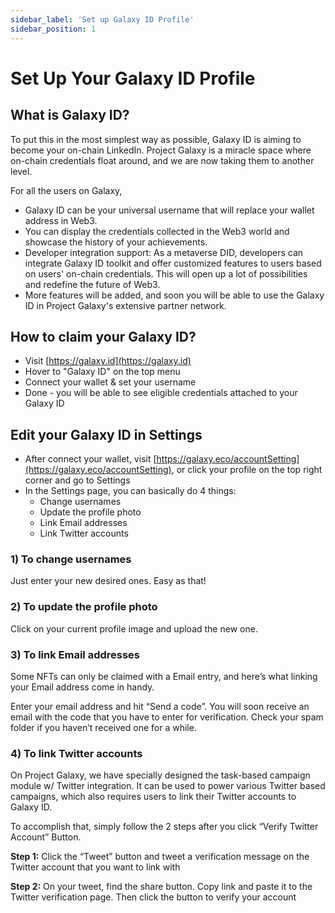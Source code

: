 ```yaml
---
sidebar_label: 'Set up Galaxy ID Profile'
sidebar_position: 1
---
```


# Set Up Your Galaxy ID Profile

## What is Galaxy ID?

To put this in the most simplest way as possible, Galaxy ID is aiming to become your on-chain LinkedIn. Project Galaxy is a miracle space where on-chain credentials float around, and we are now taking them to another level.

For all the users on Galaxy,

- Galaxy ID can be your universal username that will replace your wallet address in Web3.
- You can display the credentials collected in the Web3 world and showcase the history of your achievements.
- Developer integration support: As a metaverse DID, developers can integrate Galaxy ID toolkit and offer customized features to users based on users' on-chain credentials. This will open up a lot of possibilities and redefine the future of Web3.
- More features will be added, and soon you will be able to use the Galaxy ID in Project Galaxy's extensive partner network.

## How to claim your Galaxy ID?

- Visit [https://galaxy.id](https://galaxy.id)
- Hover to "Galaxy ID" on the top menu
- Connect your wallet & set your username
- Done - you will be able to see eligible credentials attached to your Galaxy ID

## Edit your Galaxy ID in Settings

- After connect your wallet, visit [https://galaxy.eco/accountSetting](https://galaxy.eco/accountSetting), or click your profile on the top right corner and go to Settings
- In the Settings page, you can basically do 4 things:
    - Change usernames
    - Update the profile photo
    - Link Email addresses
    - Link Twitter accounts

### 1) To change usernames

Just enter your new desired ones. Easy as that!

### 2) To update the profile photo

Click on your current profile image and upload the new one.

### 3) To link Email addresses

Some NFTs can only be claimed with a Email entry, and here’s what linking your Email address come in handy.

Enter your email address and hit “Send a code”. You will soon receive an email with the code that you have to enter for verification. Check your spam folder if you haven’t received one for a while.

### 4) To link Twitter accounts

On Project Galaxy, we have specially designed the task-based campaign module w/ Twitter integration. It can be used to power various Twitter based campaigns, which also requires users to link their Twitter accounts to Galaxy ID.

To accomplish that, simply follow the 2 steps after you click “Verify Twitter Account” Button.

**Step 1:** Click the “Tweet” button and tweet a verification message on the Twitter account that you want to link with

**Step 2:** On your tweet, find the share button. Copy link and paste it to the Twitter verification page. Then click the button to verify your account
